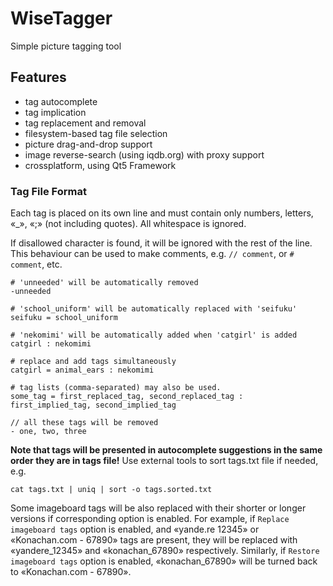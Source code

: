 # WiseTagger #

Simple picture tagging tool

## Features ##

* tag autocomplete
* tag implication
* tag replacement and removal
* filesystem-based tag file selection
* picture drag-and-drop support
* image reverse-search (using iqdb.org) with proxy support
* crossplatform, using Qt5 Framework

### Tag File Format ###

Each tag is placed on its own line and  must contain only numbers, letters, «_», «;» (not including quotes).
All whitespace is ignored.

If disallowed character is found, it will be ignored with the rest of the line. This behaviour can be used to make comments, e.g. `// comment`, or `# comment`, etc.


```
# 'unneeded' will be automatically removed
-unneeded

# 'school_uniform' will be automatically replaced with 'seifuku'
seifuku = school_uniform

# 'nekomimi' will be automatically added when 'catgirl' is added
catgirl : nekomimi

# replace and add tags simultaneously
catgirl = animal_ears : nekomimi

# tag lists (comma-separated) may also be used.
some_tag = first_replaced_tag, second_replaced_tag : first_implied_tag, second_implied_tag

// all these tags will be removed
- one, two, three
```

**Note that tags will be presented in autocomplete suggestions in the same order they are in tags file!** Use external tools to sort tags.txt file if needed, e.g.

```
cat tags.txt | uniq | sort -o tags.sorted.txt
```

Some imageboard tags will be also replaced with their shorter or longer versions if corresponding option is enabled.
For example, if `Replace imageboard tags` option is enabled, and «yande.re 12345» or «Konachan.com - 67890» tags are present, they will be replaced with «yandere_12345» and «konachan_67890» respectively.
Similarly, if `Restore imageboard tags` option is enabled, «konachan_67890» will be turned back to «Konachan.com - 67890».
